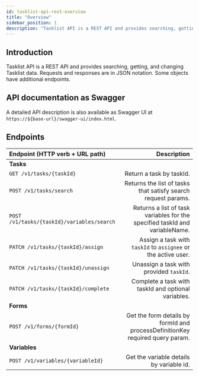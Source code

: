 ```yaml
---
id: tasklist-api-rest-overview
title: "Overview"
sidebar_position: 1
description: "Tasklist API is a REST API and provides searching, getting, and changing Tasklist data."
---
```


## Introduction

Tasklist API is a REST API and provides searching, getting, and changing Tasklist data.
Requests and responses are in JSON notation. Some objects have additional endpoints.

## API documentation as Swagger

A detailed API description is also available as Swagger UI at `https://${base-url}/swagger-ui/index.html`.

## Endpoints

| Endpoint (HTTP verb + URL path)            |                                                                   Description |
| :----------------------------------------- | ----------------------------------------------------------------------------: |
| **Tasks**                                  |                                                                               |
| `GET /v1/tasks/{taskId}`                   |                                                      Return a task by taskId. |
| `POST /v1/tasks/search`                    |                 Returns the list of tasks that satisfy search request params. |
| `POST /v1/tasks/{taskId}/variables/search` |   Returns a list of task variables for the specified taskId and variableName. |
| `PATCH /v1/tasks/{taskId}/assign`          |                 Assign a task with `taskId` to `assignee` or the active user. |
| `PATCH /v1/tasks/{taskId}/unassign`        |                                       Unassign a task with provided `taskId`. |
| `PATCH /v1/tasks/{taskId}/complete`        |                           Complete a task with taskId and optional variables. |
| **Forms**                                  |                                                                               |
| `POST /v1/forms/{formId}`                  | Get the form details by formId and processDefinitionKey required query param. |
| **Variables**                              |                                                                               |
| `POST /v1/variables/{variableId}`          |                                      Get the variable details by variable id. |
